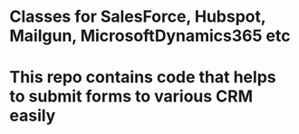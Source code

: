 # Classes for SalesForce, Hubspot, Mailgun, MicrosoftDynamics365 etc
This repo contains code that helps to submit forms to various CRM easily
===================================